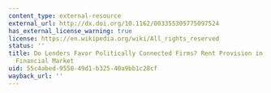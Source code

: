 ```yaml
---
content_type: external-resource
external_url: http://dx.doi.org/10.1162/003355305775097524
has_external_license_warning: true
license: https://en.wikipedia.org/wiki/All_rights_reserved
status: ''
title: Do Lenders Favor Politically Connected Firms? Rent Provision in an Emerging
  Financial Market
uid: 55c4abed-9550-49d1-b325-40a9bb1c28cf
wayback_url: ''
---
```

